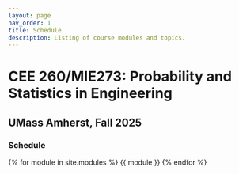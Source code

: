 ```yaml
---
layout: page
nav_order: 1
title: Schedule
description: Listing of course modules and topics.
---
```


# CEE 260/MIE273\: Probability and Statistics in Engineering

## UMass Amherst, Fall 2025

### Schedule

{% for module in site.modules %}
{{ module }}
{% endfor %}

